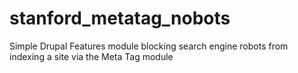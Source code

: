 stanford_metatag_nobots
=======================

Simple Drupal Features module blocking search engine robots from indexing a site via the Meta Tag module